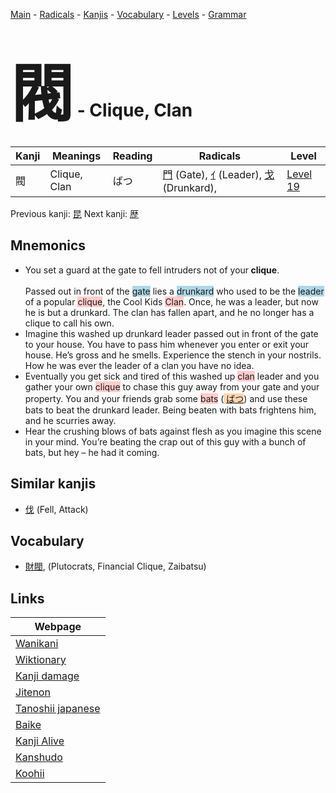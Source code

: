 <style> bigfont {font-size: 100px}</style>
[Main](../index.md) -
[Radicals](../radicals.md) -
[Kanjis](../kanjis.md) -
[Vocabulary](../vocabulary.md) -
[Levels](../levels.md) -
[Grammar](../grammar.md)
# <bigfont> 閥</bigfont> - Clique, Clan 

| Kanji | Meanings | Reading | Radicals | Level |
| --- | --- | --- | --- | --- |
| 閥 | Clique, Clan | ばつ | [門](../radicals/門.md) (Gate), [ｲ](../radicals/ｲ.md) (Leader), [戈](../radicals/戈.md) (Drunkard),  | [Level 19](../levels/wk_level19.md) |

Previous kanji: [昆](昆.md) Next kanji: [歴](歴.md) 

## Mnemonics
 * <div><div>You set a guard at the gate to fell intruders not of your<strong>&nbsp;clique</strong>.</div></div><div><div><i></i></div></div><br>Passed out in front of the <span style="background-color:#ADD8E6"> gate</span> lies a <span style="background-color:#ADD8E6"> drunkard</span> who used to be the <span style="background-color:#ADD8E6"> leader</span> of a popular <span style="background-color:#ffcccb"> clique</span>, the Cool Kids <span style="background-color:#ffcccb"> Clan</span>. Once, he was a leader, but now he is but a drunkard. The clan has fallen apart, and he no longer has a clique to call his own.<br>
* Imagine this washed up drunkard leader passed out in front of the gate to your house. You have to pass him whenever you enter or exit your house. He’s gross and he smells. Experience the stench in your nostrils. How he was ever the leader of a clan you have no idea.
* Eventually you get sick and tired of this washed up <span style="background-color:#ffcccb"> clan</span> leader and you gather your own <span style="background-color:#ffcccb"> clique</span> to chase this guy away from your gate and your property. You and your friends grab some <span style="background-color:#ffcccb"> bats</span> (<span style="background-color:#fed8b1"> [ばつ](https://jisho.org/search/ばつ)</span>) and use these bats to beat the drunkard leader. Being beaten with bats frightens him, and he scurries away.
* Hear the crushing blows of bats against flesh as you imagine this scene in your mind. You’re beating the crap out of this guy with a bunch of bats, but hey – he had it coming.


## Similar kanjis
 * [伐](伐.md) (Fell, Attack)


## Vocabulary
 * [財閥](../vocabulary/閥.md), (Plutocrats, Financial Clique, Zaibatsu)



## Links 

| Webpage |
| --- |
| [Wanikani          ](https://www.wanikani.com/kanji/閥) |
| [Wiktionary        ](https://en.wiktionary.org/wiki/閥) |
| [Kanji damage      ](http://www.kanjidamage.com/kanji/search?utf8=✓&q=閥) |
| [Jitenon           ](https://jitenon.com/kanji/閥) |
| [Tanoshii japanese ](https://www.tanoshiijapanese.com/dictionary/kanji.cfm?k=閥) |
| [Baike             ](https://baike.baidu.com/item/閥) |
| [Kanji Alive       ](https://app.kanjialive.com/閥) |
| [Kanshudo          ](https://www.kanshudo.com/searchmn?q=閥) |
| [Koohii            ](https://kanji.koohii.com/study/kanji/閥) |
